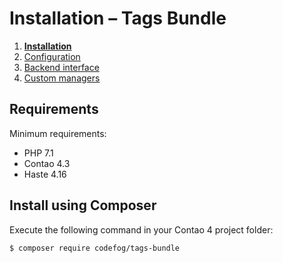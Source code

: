 # Installation – Tags Bundle

1. [**Installation**](01-installation.md)
2. [Configuration](02-config.md)
3. [Backend interface](03-backend.md)
4. [Custom managers](04-custom-managers.md)


## Requirements

Minimum requirements:

 - PHP 7.1
 - Contao 4.3
 - Haste 4.16


## Install using Composer

Execute the following command in your Contao 4 project folder:

    $ composer require codefog/tags-bundle
